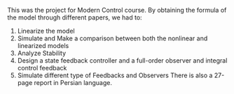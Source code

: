 This was the project for Modern Control course. By obtaining the formula of the model through different papers, we had to:
1. Linearize the model
2. Simulate and Make a comparison between both the nonlinear and linearized models
3. Analyze Stability
4. Design a state feedback controller and a full-order observer and integral control feedback
5. Simulate different type of Feedbacks and Observers
There is also a 27-page report in Persian language.
